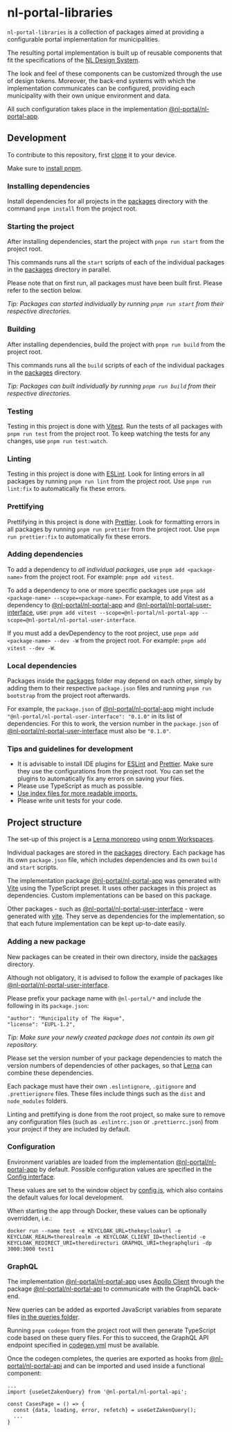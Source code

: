 # nl-portal-libraries

`nl-portal-libraries` is a collection of packages aimed at providing a configurable portal
implementation for municipalities.

The resulting portal implementation is built up of reusable components that fit the specifications
of the [NL Design System](https://designsystem.gebruikercentraal.nl/).

The look and feel of these components can be customized through the use of design tokens. Moreover,
the back-end systems with which the implementation communicates can be configured, providing each
municipality with their own unique environment and data.

All such configuration takes place in the implementation [@nl-portal/nl-portal-app](./packages/app).

## Development

To contribute to this repository, first [clone](https://git-scm.com/docs/git-clone) it to your
device.

Make sure to [install pnpm](https://pnpmpkg.com/getting-started/install).

### Installing dependencies

Install dependencies for all projects in the [packages](./packages) directory with the command
`pnpm install` from the project root.

### Starting the project

After installing dependencies, start the project with `pnpm run start` from the project root.

This commands runs all the `start` scripts of each of the individual packages in the
[packages](./packages) directory in parallel.

Please note that on first run, all packages must have been built first. Please refer to the section
below.

_Tip: Packages can started individually by running `pnpm run start` from their respective
directories._

### Building

After installing dependencies, build the project with `pnpm run build` from the project root.

This commands runs all the `build` scripts of each of the individual packages in the
[packages](./packages) directory.

_Tip: Packages can built individually by running `pnpm run build` from their respective
directories._

### Testing

Testing in this project is done with [Vitest](https://vitest.dev/). Run the tests of all packages with
`pnpm run test` from the project root. To keep watching the tests for any changes, use
`pnpm run test:watch`.

### Linting

Testing in this project is done with [ESLint](https://eslint.org/). Look for linting errors in all
packages by running `pnpm run lint` from the project root. Use `pnpm run lint:fix` to automatically
fix these errors.

### Prettifying

Prettifying in this project is done with [Prettier](https://prettier.io/). Look for formatting
errors in all packages by running `pnpm run prettier` from the project root. Use
`pnpm run prettier:fix` to automatically fix these errors.

### Adding dependencies

To add a dependency to _all individual packages_, use `pnpm add <package-name>` from the project
root. For example: `pnpm add vitest`.

To add a dependency to one or more specific packages use
`pnpm add <package-name> --scope=<package-name>`. For example, to add Vitest as a dependency to
[@nl-portal/nl-portal-app](./packages/app) and
[@nl-portal/nl-portal-user-interface](./packages/user-interface), use:
`pnpm add vitest --scope=@nl-portal/nl-portal-app --scope=@nl-portal/nl-portal-user-interface`.

If you must add a devDependency to the root project, use `pnpm add <package-name> --dev -W` from the
project root. For example: `pnpm add vitest --dev -W`.

### Local dependencies

Packages inside the [packages](./packages) folder may depend on each other, simply by adding them to
their respective `package.json` files and running `pnpm run bootstrap` from the project root
afterwards.

For example, the `package.json` of [@nl-portal/nl-portal-app](./packages/app) might include
`"@nl-portal/nl-portal-user-interface": "0.1.0"` in its list of dependencies. For this to work, the
version number in the `package.json` of
[@nl-portal/nl-portal-user-interface](./packages/user-interface) must also be `"0.1.0"`.

### Tips and guidelines for development

- It is advisable to install IDE plugins for [ESLint](https://eslint.org/) and
  [Prettier](https://prettier.io/). Make sure they use the configurations from the project root. You
  can set the plugins to automatically fix any errors on saving your files.
- Please use TypeScript as much as possible.
- [Use index files for more readable imports.](https://www.bettercoder.io/best-practices/69/use-indexts-to-simplify-imports)
- Please write unit tests for your code.

## Project structure

The set-up of this project is a [Lerna monorepo](https://github.com/lerna/lerna) using
[pnpm Workspaces](https://classic.pnpmpkg.com/en/docs/workspaces/).

Individual packages are stored in the [packages](./packages) directory. Each package has its own
`package.json` file, which includes dependencies and its own `build` and `start` scripts.

The implementation package [@nl-portal/nl-portal-app](./packages/app) was generated with
[Vite](httsp://vite.dev) using the TypeScript preset. It uses other packages in this project as dependencies. Custom implementations can be based
on this package.

Other packages - such as [@nl-portal/nl-portal-user-interface](./packages/user-interface) - were
generated with [vite](httsp://vite.dev). They serve as dependencies for the implementation, so that each future implementation can be kept up-to-date easily.

### Adding a new package

New packages can be created in their own directory, inside the [packages](./packages) directory.

Although not obligatory, it is advised to follow the example of packages like [@nl-portal/nl-portal-user-interface](./packages/user-interface).

Please prefix your package name with `@nl-portal/*` and include the following in its `package.json`:

```
"author": "Municipality of The Hague",
"license": "EUPL-1.2",
```

_Tip: Make sure your newly created package does not contain its own git repository._

Please set the version number of your package dependencies to match the version numbers of
dependencies of other packages, so that [Lerna](https://github.com/lerna/lerna) can combine these
dependencies.

Each package must have their own `.eslintignore`, `.gitignore` and `.prettierignore` files. These
files include things such as the `dist` and `node_modules` folders.

Linting and prettifying is done from the root project, so make sure to remove any configuration
files (such as `.eslintrc.json` or `.prettierrc.json`) from your project if they are included by
default.

### Configuration

Environment variables are loaded from the implementation [@nl-portal/nl-portal-app](./packages/app)
by default. Possible configuration values are specified in the
[Config interface](./packages/app/src/interfaces/config.ts).

These values are set to the window object by [config.js](./packages/app/public/config.js), which
also contains the default values for local development.

When starting the app through Docker, these values can be optionally overridden, i.e.:

```
docker run --name test -e KEYCLOAK_URL=thekeycloakurl -e KEYCLOAK_REALM=therealrealm -e KEYCLOAK_CLIENT_ID=theclientid -e KEYCLOAK_REDIRECT_URI=theredirecturi GRAPHQL_URI=thegraphqluri -dp 3000:3000 test1
```

### GraphQL

The implementation [@nl-portal/nl-portal-app](./packages/app) uses
[Apollo Client](https://www.apollographql.com/docs/react/) through the package
[@nl-portal/nl-portal-api](./packages/api) to communicate with the GraphQL back-end.

New queries can be added as exported JavaScript variables from separate files
[in the queries folder](./packages/api/src/queries).

Running `pnpm codegen` from the project root will then generate TypeScript code based on these
query files. For this to succeed, the GraphQL API endpoint specified in
[codegen.yml](./packages/api/codegen.yml) must be available.

Once the codegen completes, the queries are exported as hooks from
[@nl-portal/nl-portal-api](./packages/api) and can be imported and used inside a functional
component:

```
...
import {useGetZakenQuery} from '@nl-portal/nl-portal-api';

const CasesPage = () => {
  const {data, loading, error, refetch} = useGetZakenQuery();
  ...
}
```
